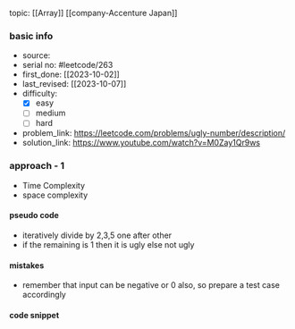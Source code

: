 topic: [[Array]] [[company-Accenture Japan]]

### basic info
- source: 
- serial no: #leetcode/263
- first_done: [[2023-10-02]]
- last_revised: [[2023-10-07]]
- difficulty:
	- [x] easy
	- [ ] medium
	- [ ] hard
- problem_link: https://leetcode.com/problems/ugly-number/description/
- solution_link: https://www.youtube.com/watch?v=M0Zay1Qr9ws

### approach - 1
- Time Complexity
- space complexity

#### pseudo code
- iteratively divide by 2,3,5 one after other
- if the remaining is 1 then it is ugly else not ugly
#### mistakes
- remember that input can be negative or 0 also, so prepare a test case accordingly
#### code snippet
```python

```